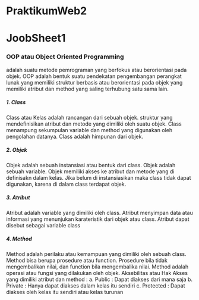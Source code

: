 # PraktikumWeb2
<h1>JoobSheet1</h1>
<h3>OOP atau Object Oriented Programming </h3> adalah suatu metode pemrograman yang berfokus atau berorientasi pada objek. OOP adalah bentuk suatu pendekatan pengembangan perangkat lunak yang memiliki struktur berbasis atau berorientasi pada objek yang memiliki atribut dan method yang saling terhubung satu sama lain.
<h5>1. Class</h5>
Class atau Kelas adalah rancangan dari sebuah objek. struktur yang mendefinisikan atribut dan metode yang dimiliki oleh suatu objek. Class menampung sekumpulan variable dan method yang digunakan oleh pengolahan datanya. Class adalah himpunan dari objek.
<h5>2. Objek</h5>
Objek adalah sebuah instansiasi atau bentuk dari class. Objek adalah sebuah variable. Objek memiliki akses ke atribut dan metode yang di definisakn dalam kelas. Jika belum di instansiasikan maka class tidak dapat digunakan, karena di dalam class terdapat objek. 
<h5>3. Atribut</h5>
Atribut adalah variable yang dimiliki oleh class. Atribut menyimpan data atau informasi yang menunjukan karateristik dari objek atau class. Atribut dapat disebut sebagai variable class
<h5>4. Method</h5>
Method adalah perilaku atau kemampuan yang dimiliki oleh sebuah class. Method bisa berupa prosedure atau function. Prosedure bila tidak mengembalikan nilai, dan function bila mengembalika nilai. Method adalah operasi atau fungsi yang dilakukan oleh objek.
Aksebilitas atau Hak Akses yang dimiliki atribut dan method :
  a. Public : Dapat diakses dari mana saja
  b. Private : Hanya dapat diakses dalam kelas itu sendiri
  c. Protected : Dapat diakses oleh kelas itu sendiri atau kelas turunan

